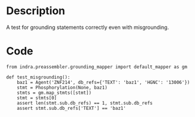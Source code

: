# Description
A test for grounding statements correctly even with misgrounding.

# Code
```
from indra.preassembler.grounding_mapper import default_mapper as gm

def test_misgrounding():
    baz1 = Agent('ZNF214', db_refs={'TEXT': 'baz1', 'HGNC': '13006'})
    stmt = Phosphorylation(None, baz1)
    stmts = gm.map_stmts([stmt])
    stmt = stmts[0]
    assert len(stmt.sub.db_refs) == 1, stmt.sub.db_refs
    assert stmt.sub.db_refs['TEXT'] == 'baz1'

```
